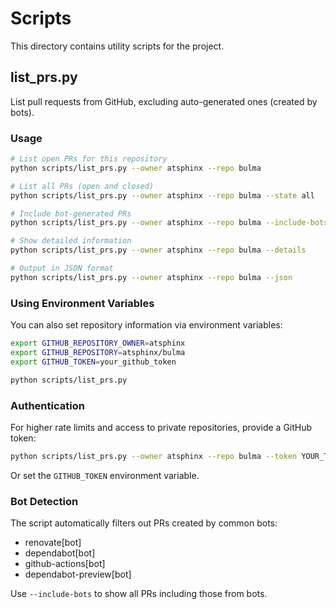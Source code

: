 # Scripts

This directory contains utility scripts for the project.

## list_prs.py

List pull requests from GitHub, excluding auto-generated ones (created by bots).

### Usage

```bash
# List open PRs for this repository
python scripts/list_prs.py --owner atsphinx --repo bulma

# List all PRs (open and closed)
python scripts/list_prs.py --owner atsphinx --repo bulma --state all

# Include bot-generated PRs
python scripts/list_prs.py --owner atsphinx --repo bulma --include-bots

# Show detailed information
python scripts/list_prs.py --owner atsphinx --repo bulma --details

# Output in JSON format
python scripts/list_prs.py --owner atsphinx --repo bulma --json
```

### Using Environment Variables

You can also set repository information via environment variables:

```bash
export GITHUB_REPOSITORY_OWNER=atsphinx
export GITHUB_REPOSITORY=atsphinx/bulma
export GITHUB_TOKEN=your_github_token

python scripts/list_prs.py
```

### Authentication

For higher rate limits and access to private repositories, provide a GitHub token:

```bash
python scripts/list_prs.py --owner atsphinx --repo bulma --token YOUR_TOKEN
```

Or set the `GITHUB_TOKEN` environment variable.

### Bot Detection

The script automatically filters out PRs created by common bots:
- renovate[bot]
- dependabot[bot]
- github-actions[bot]
- dependabot-preview[bot]

Use `--include-bots` to show all PRs including those from bots.
